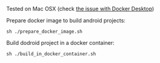 Tested on Mac OSX (check [the issue with Docker Desktop](https://github.com/mgolokhov/dockerized_droid/issues/1))

Prepare docker image to build android projects:

`sh ./prepare_docker_image.sh`

Build dodroid project in a docker container:

`sh ./build_in_docker_container.sh`
